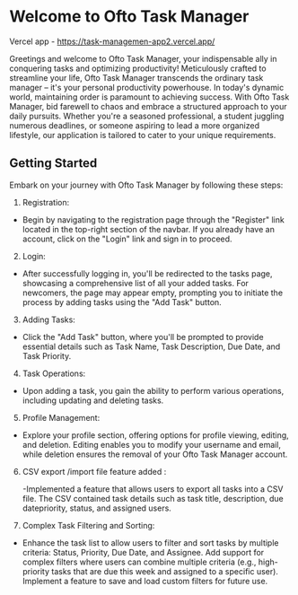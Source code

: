 # Welcome to Ofto Task Manager

Vercel app - https://task-managemen-app2.vercel.app/

Greetings and welcome to Ofto Task Manager, your indispensable ally in conquering tasks and optimizing productivity! Meticulously crafted to streamline your life, Ofto Task Manager transcends the ordinary task manager – it's your personal productivity powerhouse. In today's dynamic world, maintaining order is paramount to achieving success. With Ofto Task Manager, bid farewell to chaos and embrace a structured approach to your daily pursuits. Whether you're a seasoned professional, a student juggling numerous deadlines, or someone aspiring to lead a more organized lifestyle, our application is tailored to cater to your unique requirements.

## Getting Started
Embark on your journey with Ofto Task Manager by following these steps:

1. Registration:

 - Begin by navigating to the registration page through the "Register" link located in the top-right section of the navbar. If you already have an account, click on the "Login" link and sign in to proceed.

2. Login:

 - After successfully logging in, you'll be redirected to the tasks page, showcasing a comprehensive list of all your added tasks. For newcomers, the page may appear empty, prompting you to initiate the process by adding tasks using the "Add Task" button.

3. Adding Tasks:

 - Click the "Add Task" button, where you'll be prompted to provide essential details such as Task Name, Task Description, Due Date, and Task Priority.

4. Task Operations:

 - Upon adding a task, you gain the ability to perform various operations, including updating and deleting tasks.

5. Profile Management:

 - Explore your profile section, offering options for profile viewing, editing, and deletion. Editing enables you to modify your username and email, while deletion ensures the removal of your Ofto Task Manager account.

6. CSV export /import file  feature added :

   -Implemented a feature that allows users to export all tasks into a CSV file. The CSV contained task details such as task title, description, due datepriority, status, 
   and assigned users.

7. Complex Task Filtering and Sorting:

- Enhance the task list to allow users to filter and sort tasks by multiple criteria: Status, Priority, Due Date, and Assignee. Add support for complex filters where users can combine multiple criteria (e.g., high-priority tasks that are due this week and assigned to a specific user). Implement a feature to save and load custom filters for future use.
